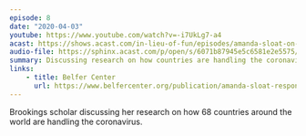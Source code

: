 ```yaml
---
episode: 8
date: "2020-04-03"
youtube: https://www.youtube.com/watch?v=-i7UkLg7-a4
acast: https://shows.acast.com/in-lieu-of-fun/episodes/amanda-sloat-on-coronavirus-worldwide
audio-file: https://sphinx.acast.com/p/open/s/6071b87945e5c6581e2e5575/e/60fd5c7bf767d70012dbfc0b/media.mp3
summary: Discussing research on how countries are handling the coronavirus
links:
    - title: Belfer Center
      url: https://www.belfercenter.org/publication/amanda-sloat-response-covid-19-around-globe
---
```

Brookings scholar discussing her research on how 68 countries around the world are handling the coronavirus.

